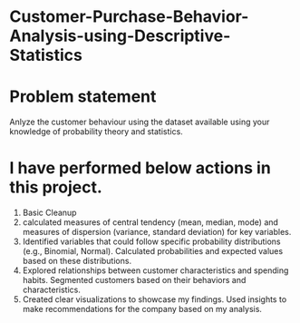 # Customer-Purchase-Behavior-Analysis-using-Descriptive-Statistics

# Problem statement
Anlyze the customer behaviour using the dataset available using your knowledge of probability theory and statistics. 

# I have performed below actions in this project.
1. Basic Cleanup
2. calculated measures of central tendency (mean, median, mode) and measures of dispersion (variance, standard deviation) for key variables.
3. Identified variables that could follow specific probability distributions (e.g., Binomial, Normal). Calculated probabilities and expected values based on these distributions.
4. Explored relationships between customer characteristics and spending habits. Segmented customers based on their behaviors and characteristics.
5. Created clear visualizations to showcase my findings. Used insights to make recommendations for the company based on my analysis.
